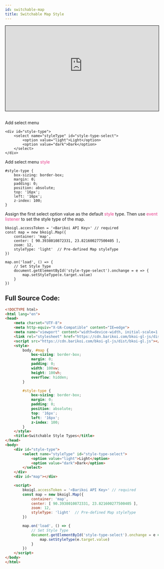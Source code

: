 ```yaml
---
id: switchable-map
title: Switchable Map Style
---
```


<iframe src="https://bkoi-gl-example-switchable-style-types.surge.sh/" width="100%" height="280px" frameborder="0" style="border:1px solid black" allowfullscreen></iframe>

##
Add select menu
```
<div id="style-type">
    <select name="styleType" id="style-type-select">
        <option value="light">Light</option>
        <option value="dark">Dark</option>
    </select>
</div>
```
Add select menu <span style="color:#e83e8c">style</span>
```
#style-type {
    box-sizing: border-box;
    margin: 0;
    padding: 0;
    position: absolute;
    top: '16px';
    left: '16px';
    z-index: 100;
}
```
Assign the first select option value as the default <span style="color:#e83e8c">style</span> type. Then use <span style="color:#e83e8c">event listener</span> to set the style type of the map.
``` JS
bkoigl.accessToken = '<Barikoi API Key>' // required
const map = new bkoigl.Map({
    container: 'map',
    center: [ 90.3938010872331, 23.821600277500405 ],
    zoom: 12,
    styleType: 'light'  // Pre-defined Map styleType
})

map.on('load', () => {
    // Set Style Type
    document.getElementById('style-type-select').onchange = e => {
        map.setStyleType(e.target.value)
    }
})
```
## Full Source Code:
``` html
<!DOCTYPE html>
<html lang="en">
<head>
    <meta charset="UTF-8">
    <meta http-equiv="X-UA-Compatible" content="IE=edge">
    <meta name="viewport" content="width=device-width, initial-scale=1.0">
    <link rel="stylesheet" href="https://cdn.barikoi.com/bkoi-gl-js/dist/bkoi-gl.css">
    <script src="https://cdn.barikoi.com/bkoi-gl-js/dist/bkoi-gl.js"></script>
    <style>
        body, #map {
            box-sizing: border-box;
            margin: 0;
            padding: 0;
            width: 100vw;
            height: 100vh;
            overflow: hidden;
        }

        #style-type {
            box-sizing: border-box;
            margin: 0;
            padding: 0;
            position: absolute;
            top: '16px';
            left: '16px';
            z-index: 100;
        }
    </style>
    <title>Switchable Style Types</title>
</head>
<body>
    <div id="style-type">
        <select name="styleType" id="style-type-select">
            <option value="light">Light</option>
            <option value="dark">Dark</option>
        </select>
    </div>
    <div id="map"></div>

    <script>
        bkoigl.accessToken = '<Barikoi API Key>' // required
        const map = new bkoigl.Map({
            container: 'map',
            center: [ 90.3938010872331, 23.821600277500405 ],
            zoom: 12,
            styleType: 'light'  // Pre-defined Map styleType
        })

        map.on('load', () => {
            // Set Style Type
            document.getElementById('style-type-select').onchange = e => {
                map.setStyleType(e.target.value)
            }
        })
    </script>
</body>
</html>
```